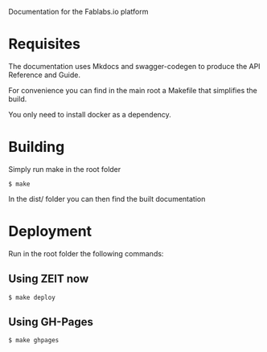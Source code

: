 Documentation for the Fablabs.io platform

# Requisites

The documentation uses Mkdocs and swagger-codegen to produce the API Reference and Guide.

For convenience you can find in the main root a Makefile that simplifies the build.

You only need to install docker as a dependency.


# Building

Simply run make in the root folder

```
$ make
```

In the dist/ folder you can then find the built documentation

# Deployment

Run in the root folder the following commands:

## Using ZEIT now


```
$ make deploy
```

## Using GH-Pages


```
$ make ghpages
```




